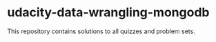 # udacity-data-wrangling-mongodb
This repository contains solutions to all quizzes and problem sets.
